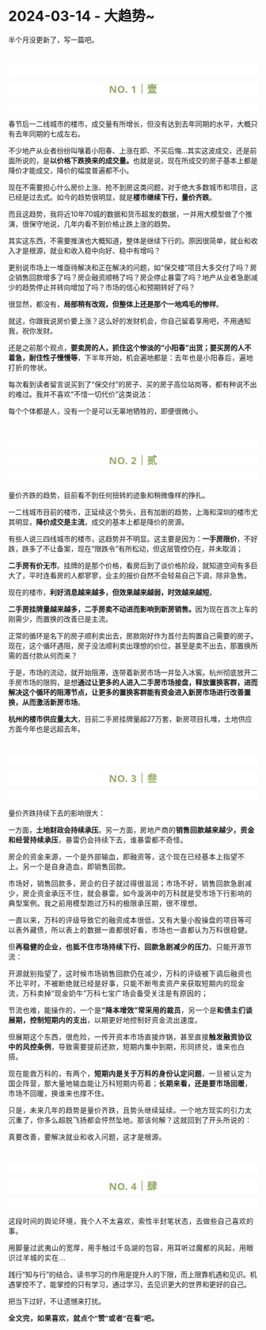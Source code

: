 # 2024-03-14 - 大趋势~

<p style="visibility: visible;">半个月没更新了，写一篇吧。<br style="visibility: visible;"></p><p style="visibility: visible;"><br style="visibility: visible;"></p><p style="outline: 0px;font-family: system-ui, -apple-system, BlinkMacSystemFont, &quot;Helvetica Neue&quot;, &quot;PingFang SC&quot;, &quot;Hiragino Sans GB&quot;, &quot;Microsoft YaHei UI&quot;, &quot;Microsoft YaHei&quot;, Arial, sans-serif;letter-spacing: 0.544px;text-wrap: wrap;background-color: rgb(255, 255, 255);visibility: visible;"><br style="outline: 0px;visibility: visible;"></p><p style="outline: 0px;letter-spacing: 0.544px;text-wrap: wrap;color: rgb(34, 34, 34);font-family: -apple-system-font, system-ui, &quot;Helvetica Neue&quot;, &quot;PingFang SC&quot;, &quot;Hiragino Sans GB&quot;, &quot;Microsoft YaHei UI&quot;, &quot;Microsoft YaHei&quot;, Arial, sans-serif;background-color: rgb(255, 255, 255);text-align: center;visibility: visible;"><span style="outline: 0px;font-weight: bold;line-height: 25px;color: rgb(149, 169, 103);font-size: 20px;visibility: visible;">NO. 1｜壹</span></p><p style="outline: 0px;letter-spacing: 0.544px;text-wrap: wrap;color: rgb(34, 34, 34);font-family: -apple-system-font, system-ui, &quot;Helvetica Neue&quot;, &quot;PingFang SC&quot;, &quot;Hiragino Sans GB&quot;, &quot;Microsoft YaHei UI&quot;, &quot;Microsoft YaHei&quot;, Arial, sans-serif;background-color: rgb(255, 255, 255);text-align: center;visibility: visible;"><br style="outline: 0px;visibility: visible;"></p><p style="visibility: visible;">春节后一二线城市的楼市，成交量有所增长，但没有达到去年同期的水平，大概只有去年同期的七成左右。<br style="visibility: visible;"></p><p style="visibility: visible;">不少地产从业者纷纷叫嚷着小阳春、上涨在即、不买后悔...其实这波成交，还是前面所说的，是<strong style="visibility: visible;">以价格下跌换来的成交量。</strong>也就是说，现在所成交的房子基本上都是降价才能成交，降价的幅度普遍都不小。</p><p style="visibility: visible;">现在不需要担心什么房价上涨、抢不到房这类问题，对于绝大多数城市和项目，这已经是过去式。如今的趋势很明显，就是<strong style="visibility: visible;">楼市继续下行，量价齐跌</strong>。</p><p style="visibility: visible;">而且这趋势，我将近10年70城的数据和货币超发的数据，一并用大模型做了个推演，很保守地说，几年内看不到价格止跌上涨的趋势。<br style="visibility: visible;"></p><p style="visibility: visible;">其实这东西，不需要推演也大概知道，整体是继续下行的。原因很简单，就业和收入才是根源，就业和收入稳中向好、稳中有增吗？<br style="visibility: visible;"></p><p style="visibility: visible;">更别说市场上一堆亟待解决和正在解决的问题，如“保交楼”项目大多交付了吗？房企销售回款增多了吗？房企融资顺畅了吗？房企停止暴雷了吗？地产从业者急剧减少的趋势停止并转向增加了吗？市场的信心和预期转好了吗？<br style="visibility: visible;"></p><p style="visibility: visible;">很显然，都没有，<strong style="visibility: visible;">局部稍有改观，但整体上还是那个一地鸡毛的惨样</strong>。</p><p style="visibility: visible;">就这，你跟我说房价要上涨？这么好的发财机会，你自己留着享用吧，不用通知我，祝你发财。<br style="visibility: visible;"></p><p style="visibility: visible;">还是之前那个观点，<strong style="visibility: visible;">要卖房的人，抓住这个惨淡的“小阳春”出货；要买房的人不着急，耐住性子慢慢等</strong>，下半年开始，机会遍地都是：<span style="font-size: var(--articleFontsize); letter-spacing: 0.034em; visibility: visible;">去年</span><span style="font-size: var(--articleFontsize); letter-spacing: 0.034em; visibility: visible;">也是小阳春后，</span><span style="font-size: var(--articleFontsize); letter-spacing: 0.034em; visibility: visible;">遍地打折</span><span style="font-size: var(--articleFontsize); letter-spacing: 0.034em; visibility: visible;">的惨状。</span></p><p style="visibility: visible;">每次看到读者留言说买到了“保交付”的房子、买的房子高位站岗等，都有种说不出的难过。我并不喜欢“不惜一切代价”这类说法：</p><p style="visibility: visible;">每个个体都是人，没有一个是可以无辜地牺牲的，即便很微小。</p><p><br></p><p style="outline: 0px;font-family: system-ui, -apple-system, BlinkMacSystemFont, &quot;Helvetica Neue&quot;, &quot;PingFang SC&quot;, &quot;Hiragino Sans GB&quot;, &quot;Microsoft YaHei UI&quot;, &quot;Microsoft YaHei&quot;, Arial, sans-serif;letter-spacing: 0.544px;text-wrap: wrap;background-color: rgb(255, 255, 255);visibility: visible;"><br style="outline: 0px;visibility: visible;"></p><p style="outline: 0px;letter-spacing: 0.544px;text-wrap: wrap;color: rgb(34, 34, 34);font-family: -apple-system-font, system-ui, &quot;Helvetica Neue&quot;, &quot;PingFang SC&quot;, &quot;Hiragino Sans GB&quot;, &quot;Microsoft YaHei UI&quot;, &quot;Microsoft YaHei&quot;, Arial, sans-serif;background-color: rgb(255, 255, 255);text-align: center;visibility: visible;"><span style="outline: 0px;font-weight: bold;line-height: 25px;color: rgb(149, 169, 103);font-size: 20px;visibility: visible;">NO. 2｜贰</span></p><p style="outline: 0px;letter-spacing: 0.544px;text-wrap: wrap;color: rgb(34, 34, 34);font-family: -apple-system-font, system-ui, &quot;Helvetica Neue&quot;, &quot;PingFang SC&quot;, &quot;Hiragino Sans GB&quot;, &quot;Microsoft YaHei UI&quot;, &quot;Microsoft YaHei&quot;, Arial, sans-serif;background-color: rgb(255, 255, 255);text-align: center;visibility: visible;"><br style="outline: 0px;visibility: visible;"></p><p>量价齐跌的趋势，目前看不到任何扭转的迹象和稍微像样的挣扎。</p><p>一二线城市目前的楼市，正延续这个势头，且有加剧的趋势，上海和深圳的楼市尤其明显，<strong>降价成交是主流</strong>，成交的基本上都是降价的房源。</p><p>有些人说三四线城市的楼市，这趋势并不明显。这主要是因为：<strong>一手房限价</strong>，不好跌，跌多了不让备案，现在“限跌令”有所松动，但这层管控仍在，并未取消；</p><p><strong>二手房有价无市</strong>。挂牌的是那个价格，看房后到了谈价格阶段，就知道空间有多巨大了，平时连看房的人都寥寥，业主的报价自然不会轻易自己下调，除非急售。</p><p>现在的楼市，<strong>利好消息越来越多，但效果越来越弱，时效越来越短</strong>。<br></p><p><strong>二手房挂牌量越来越多，二手房卖不动进而影响到新房销售。</strong>因为现在首次上车的刚需少，而置换的改善已是主流。</p><p>正常的循环是名下的房子顺利卖出去，房款刚好作为首付去购置自己需要的房子。现在，这个循环遇阻，房子没法顺利卖出理想的价位，甚至是卖不出去，那置换所需的首付款从何而来？</p><p>于是，市场的流动，就开始阻滞，连带着新房市场一并坠入冰窖。杭州彻底放开二手房市场的限购，是想<strong>通过让更多的人进入二手房市场接盘，释放置换客群，进而解决这个循环的阻滞节点，让更多的置换客群能有资金进入新房市场进行改善置换，从而激活新房市场</strong>。<br></p><p><strong>杭州的楼市供应量太大</strong>，目前二手房挂牌量超27万套，新房项目扎堆，土地供应方面今年也是远超去年。</p><p><br></p><p style="text-wrap: wrap;outline: 0px;font-family: system-ui, -apple-system, BlinkMacSystemFont, &quot;Helvetica Neue&quot;, &quot;PingFang SC&quot;, &quot;Hiragino Sans GB&quot;, &quot;Microsoft YaHei UI&quot;, &quot;Microsoft YaHei&quot;, Arial, sans-serif;letter-spacing: 0.544px;background-color: rgb(255, 255, 255);visibility: visible;"><br style="outline: 0px;visibility: visible;"></p><p style="text-wrap: wrap;outline: 0px;letter-spacing: 0.544px;color: rgb(34, 34, 34);font-family: -apple-system-font, system-ui, &quot;Helvetica Neue&quot;, &quot;PingFang SC&quot;, &quot;Hiragino Sans GB&quot;, &quot;Microsoft YaHei UI&quot;, &quot;Microsoft YaHei&quot;, Arial, sans-serif;background-color: rgb(255, 255, 255);text-align: center;visibility: visible;"><span style="outline: 0px;font-weight: bold;line-height: 25px;color: rgb(149, 169, 103);font-size: 20px;visibility: visible;">NO. 3｜叁</span></p><p style="text-wrap: wrap;outline: 0px;letter-spacing: 0.544px;color: rgb(34, 34, 34);font-family: -apple-system-font, system-ui, &quot;Helvetica Neue&quot;, &quot;PingFang SC&quot;, &quot;Hiragino Sans GB&quot;, &quot;Microsoft YaHei UI&quot;, &quot;Microsoft YaHei&quot;, Arial, sans-serif;background-color: rgb(255, 255, 255);text-align: center;visibility: visible;"><br></p><p>量价齐跌持续下去的影响很大：</p><p>一方面，<strong>土地财政会持续承压</strong>。另一方面，<span style="font-size: var(--articleFontsize);letter-spacing: 0.034em;">房地产商的<strong>销售回款越来越少，资金和经营持续承压</strong>，暴雷仍会持续下去，谁暴雷都不奇怪。</span></p><p><span style="font-size: var(--articleFontsize);letter-spacing: 0.034em;">房企的资金来源，一个是外部输血，即融资等，这个现在已经基本上指望不上。另一个是自身造血，即销售回款。</span></p><p><span style="font-size: var(--articleFontsize);letter-spacing: 0.034em;">市场好，销售回款多，房企的日子就过得很滋润；市场不好，销售回款急剧减少，房企资金承压不住，就会暴雷。</span><span style="font-size: var(--articleFontsize);letter-spacing: 0.034em;">如今漩涡中的</span><span style="font-size: var(--articleFontsize);letter-spacing: 0.034em;">万科</span><span style="font-size: var(--articleFontsize);letter-spacing: 0.034em;">就</span><span style="font-size: var(--articleFontsize);letter-spacing: 0.034em;">是受市场下行影响</span><span style="font-size: var(--articleFontsize);letter-spacing: 0.034em;">的</span><span style="font-size: var(--articleFontsize);letter-spacing: 0.034em;">典型案例</span><span style="font-size: var(--articleFontsize);letter-spacing: 0.034em;">。</span><span style="font-size: var(--articleFontsize);letter-spacing: 0.034em;">我之前用模型跑过万科的极限承压期，很不理想。</span><span style="font-size: var(--articleFontsize);letter-spacing: 0.034em;"></span></p><p><span style="font-size: var(--articleFontsize);letter-spacing: 0.034em;">一直以来，万科的评级导致它的融资成本很低，又有大量小股操盘的项目等可以表外藏债，所以表上的数据一直都很好看，市场也一直都认为万科很稳健。</span></p><p><span style="font-size: var(--articleFontsize);letter-spacing: 0.034em;">但<strong>再稳健的企业，也抵不住市场持续下行、回款急剧减少的压力</strong>。只能开源节流：</span></p><p><span style="font-size: var(--articleFontsize);letter-spacing: 0.034em;">开源就别指望了，这时候市场销售回款仍在减少，万科的评级被下调后融资也不比平时，不被断绝就已经是好事，只能不断甩卖资产来获取短期内的现金流，万科卖掉“现金奶牛”万科七宝广场会备受关注是有原因的；</span></p><p><span style="font-size: var(--articleFontsize);letter-spacing: 0.034em;">节流也难，能操作的，一个是<strong>“降本增效”常采用的裁员</strong>，另一个是<strong>和债主们谈展期，控制短期内的支出</strong>，以期更好地控制好资金流出速度。</span></p><p><span style="font-size: var(--articleFontsize);letter-spacing: 0.034em;">但展期这个东西，很危险，一传开资本市场直接炸锅，甚至直接<strong>触发融资协议中的风控条例</strong>，导致需要提前还款，短期内集中到期，形同挤兑，谁来也白搭。<br></span></p><p><span style="font-size: var(--articleFontsize);letter-spacing: 0.034em;">现在能救万科的，有两个，<strong>短期内是关于万科的身份认定问题</strong>，一旦被认定为国企阵营，那大量地输血能让万科短期内苟着；<strong>长期来看，还是要市场回暖</strong>，市场不回暖，换谁来也撑不住。</span></p><p><span style="font-size: var(--articleFontsize);letter-spacing: 0.034em;">只是，</span><span style="font-size: var(--articleFontsize);letter-spacing: 0.034em;">未来几年的趋势是量价齐跌，且势头继续延续。一个地方现实的引力太沉重了，你多么超脱飞扬都会怦然坠地。</span><span style="font-size: var(--articleFontsize);letter-spacing: 0.034em;">那该何解？</span><span style="font-size: var(--articleFontsize);letter-spacing: 0.034em;">这就回到了开头</span><span style="font-size: var(--articleFontsize);letter-spacing: 0.034em;">所说的</span><span style="font-size: var(--articleFontsize);letter-spacing: 0.034em;">：</span></p><p><span style="font-size: var(--articleFontsize);letter-spacing: 0.034em;"></span><span style="font-size: var(--articleFontsize);letter-spacing: 0.034em;">真要改善，要解决就业和收入问题，这才是根源。</span></p><p><span style="font-size: var(--articleFontsize);letter-spacing: 0.034em;"><br></span></p><p style="text-wrap: wrap;outline: 0px;font-family: system-ui, -apple-system, BlinkMacSystemFont, &quot;Helvetica Neue&quot;, &quot;PingFang SC&quot;, &quot;Hiragino Sans GB&quot;, &quot;Microsoft YaHei UI&quot;, &quot;Microsoft YaHei&quot;, Arial, sans-serif;letter-spacing: 0.544px;background-color: rgb(255, 255, 255);visibility: visible;"><br style="outline: 0px;visibility: visible;"></p><p style="text-wrap: wrap;outline: 0px;letter-spacing: 0.544px;color: rgb(34, 34, 34);font-family: -apple-system-font, system-ui, &quot;Helvetica Neue&quot;, &quot;PingFang SC&quot;, &quot;Hiragino Sans GB&quot;, &quot;Microsoft YaHei UI&quot;, &quot;Microsoft YaHei&quot;, Arial, sans-serif;background-color: rgb(255, 255, 255);text-align: center;visibility: visible;"><span style="outline: 0px;font-weight: bold;line-height: 25px;color: rgb(149, 169, 103);font-size: 20px;visibility: visible;">NO. 4｜肆</span></p><p style="text-wrap: wrap;outline: 0px;letter-spacing: 0.544px;color: rgb(34, 34, 34);font-family: -apple-system-font, system-ui, &quot;Helvetica Neue&quot;, &quot;PingFang SC&quot;, &quot;Hiragino Sans GB&quot;, &quot;Microsoft YaHei UI&quot;, &quot;Microsoft YaHei&quot;, Arial, sans-serif;background-color: rgb(255, 255, 255);text-align: center;visibility: visible;"><br></p><p><span style="letter-spacing: 0.578px;font-size: var(--articleFontsize);">这段时间的舆论环境，我个人不太喜欢，索性半封笔状态，去做些自己喜欢的事。</span><br></p><p style="letter-spacing: 0.578px;text-wrap: wrap;">用脚量过武夷山的宽厚，用手触过千岛湖的包容，用耳听过魔都的风起，用眼识过羊城的实在...</p><p>践行“知与行”的结合。读书学习的作用是提升人的下限，而上限靠机遇和见识。机遇掌控不了，能掌控的只有学习，通过学习，去见识更大的世界和更好的自己。</p><p>把当下过好，不让遗憾来打扰。</p><p style="margin-bottom: 0px;"><strong style="outline: 0px;font-family: system-ui, -apple-system, BlinkMacSystemFont, &quot;Helvetica Neue&quot;, &quot;PingFang SC&quot;, &quot;Hiragino Sans GB&quot;, &quot;Microsoft YaHei UI&quot;, &quot;Microsoft YaHei&quot;, Arial, sans-serif;letter-spacing: 0.544px;text-wrap: wrap;background-color: rgb(255, 255, 255);color: rgb(34, 34, 34);font-size: 16px;"><span style="outline: 0px;font-size: 14px;">全文完，如果喜欢，就点个“赞”或者“在看”吧。</span></strong></p><p style="display: none;"><mp-style-type data-value="3"></mp-style-type></p>